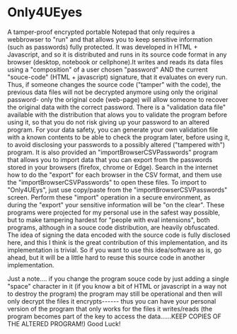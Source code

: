# Only4UEyes
A tamper-proof encrypted portable Notepad that only requires a webbrowser to "run" and that allows you to keep sensitive information (such as passwords) fully protected. It was developed in HTML + Javascript, and so it is distributed and runs in its source code format in any browser (desktop, notebook or cellphone).It writes and reads its data files using a "composition" of a user chosen "password" AND the current "souce-code" (HTML + javascript) signature, that it evaluates on every run. Thus, if someone changes the source code ("tamper" with the code), the previous data files will not be decrypted anymore using only the original password- only the original code (web-page) will allow someone to recover the original data with the correct password. There is a "validation data file" available with the distribution that alows you to validate the program before using it, so that you do not risk giving up your password to an altered program. For your data safety, you can generate your own validation file with a known contents to be able to check the program later, before using it, to avoid disclosing your passwords to a possibly altered ("tampered with") program.
It is also provided an "importBrowserCSVPasswords" program that allows you to import data that you can export from the passwords stored in your browsers (firefox, chrome or Edge). Search in the internet how to do the "export" for each browser in the CSV format, and them use the "importBrowserCSVPasswords" to open these files. To import to "Only4UEys", just use copy/paste from the "importBrowserCSVPasswords" screen. Perform these "import" operation in a secure environment, as during the "export" your sensitive information will be "on the clear". These programs were projected for my personal use in the safest way possible, but to make tampering hardest for "people with eval intensions", both programs, although in a souce code distribution, are heavily obfuscated.
The idea of signing the data encoded with the source code is fully disclosed here, and this I think is the great contribution of this implementation, and its implementation is trivial. So if you want to use this idea/software as is, go ahead, but it will be a little hard to reuse this source code in another implementation.

Just a note.... if you change the program souce code by just adding a single "space" character in it (if you know a bit of HTML or javascript in a way not to destroy the program) the program may still be operational and then will only decrypt the files it encrypts------ thus you can have your personal version of the program that only works for the files it writes/reads (the program becomes part of the key to access the data......KEEP COPIES OF THE ALTERED PROGRAM!)
Good Luck!
